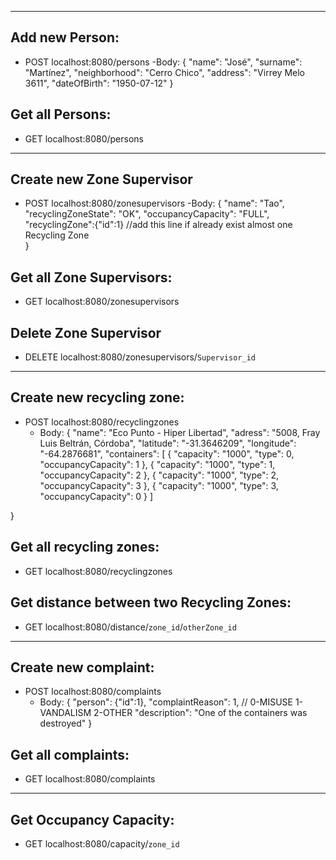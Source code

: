 ***
## Add new Person:
- POST localhost:8080/persons
  -Body:
  {
  "name": "José",
  "surname": "Martínez",
  "neighborhood": "Cerro Chico",
  "address": "Virrey Melo 3611",
  "dateOfBirth": "1950-07-12"
  }

## Get all Persons:
- GET localhost:8080/persons

***

## Create new Zone Supervisor
- POST localhost:8080/zonesupervisors
  -Body:
  {
  "name": "Tao",
  "recyclingZoneState": "OK",
  "occupancyCapacity": "FULL",
  "recyclingZone":{"id":1}          //add this line if already exist almost one Recycling Zone  
  }

## Get all Zone Supervisors:
- GET localhost:8080/zonesupervisors

## Delete Zone Supervisor
- DELETE localhost:8080/zonesupervisors/```Supervisor_id```

***

## Create new recycling zone:
- POST localhost:8080/recyclingzones
  - Body:
    {
    "name": "Eco Punto - Hiper Libertad",
    "adress": "5008, Fray Luis Beltrán, Córdoba",
    "latitude": "-31.3646209",
    "longitude": "-64.2876681",
    "containers": [
    {
    "capacity": "1000",
    "type": 0,
    "occupancyCapacity": 1
    },
    {
    "capacity": "1000",
    "type": 1,
    "occupancyCapacity": 2
    },
    {
    "capacity": "1000",
    "type": 2,
    "occupancyCapacity": 3
    },
    {
    "capacity": "1000",
    "type": 3,
    "occupancyCapacity": 0
    }
    ]

}

## Get all recycling zones:
- GET localhost:8080/recyclingzones

## Get distance between two Recycling Zones:
- GET localhost:8080/distance/```zone_id```/```otherZone_id```

***

## Create new complaint:
- POST localhost:8080/complaints
  - Body:
    {
    "person": {"id":1},
    "complaintReason": 1, // 0-MISUSE 1-VANDALISM 2-OTHER
    "description": "One of the containers was destroyed"
    }

## Get all complaints:
- GET localhost:8080/complaints

***

## Get Occupancy Capacity:
- GET localhost:8080/capacity/```zone_id```